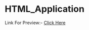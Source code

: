 # HTML_Application
Link For Preview:- <a href="https://biswajit312.github.io/HTML_Application/">Click Here</a>
